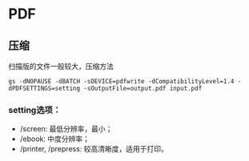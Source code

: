 # PDF

## 压缩

扫描版的文件一般较大，压缩方法
```
gs -dNOPAUSE -dBATCH -sDEVICE=pdfwrite -dCompatibilityLevel=1.4 -dPDFSETTINGS=setting -sOutputFile=output.pdf input.pdf
```

### setting选项：
- /screen: 最低分辨率，最小； 
- /ebook: 中度分辨率；
- /printer, /prepress: 较高清晰度，适用于打印。
